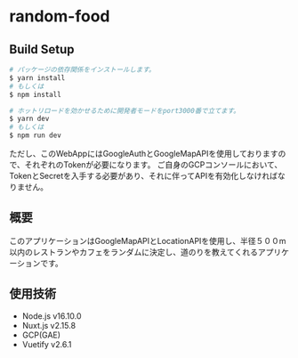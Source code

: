 # random-food

## Build Setup

```bash
# パッケージの依存関係をインストールします。
$ yarn install
# もしくは
$ npm install

# ホットリロードを効かせるために開発者モードをport3000番で立てます。
$ yarn dev
# もしくは
$ npm run dev

``` 
ただし、このWebAppにはGoogleAuthとGoogleMapAPIを使用しておりますので、それぞれのTokenが必要になります。
ご自身のGCPコンソールにおいて、TokenとSecretを入手する必要があり、それに伴ってAPIを有効化しなければなりません。


## 概要
このアプリケーションはGoogleMapAPIとLocationAPIを使用し、半径５００m以内のレストランやカフェをランダムに決定し、道のりを教えてくれるアプリケーションです。

## 使用技術
* Node.js v16.10.0
* Nuxt.js v2.15.8
* GCP(GAE)
* Vuetify v2.6.1


